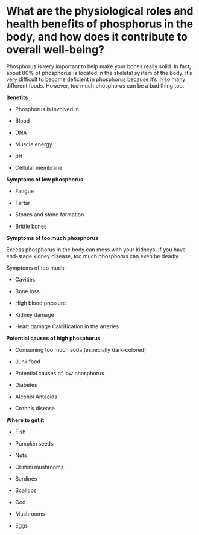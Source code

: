 # What are the physiological roles and health benefits of phosphorus in the body, and how does it contribute to overall well-being?

Phosphorus is very important to help make your bones really solid. In fact, about 80% of phosphorus is located in the skeletal system of the body. It’s very difficult to become deficient in phosphorus because it’s in so many different foods. However, too much phosphorus can be a bad thing too.

**Benefits**

- Phosphorus is involved in

- Blood

- DNA

- Muscle energy

- pH

- Cellular membrane

**Symptoms of low phosphorus**

- Fatigue

- Tartar

- Stones and stone formation

- Brittle bones

**Symptoms of too much phosphorus**

Excess phosphorus in the body can mess with your kidneys. If you have end-stage kidney disease, too much phosphorus can even be deadly.

Symptoms of too much:

- Cavities

- Bone loss

- High blood pressure

- Kidney damage

- Heart damage Calcification in the arteries

**Potential causes of high phosphorus**

- Consuming too much soda (especially dark-colored)

- Junk food

- Potential causes of low phosphorus

- Diabetes

- Alcohol Antacids

- Crohn’s disease

**Where to get it**

- Fish

- Pumpkin seeds

- Nuts

- Crimini mushrooms

- Sardines

- Scallops

- Cod

- Mushrooms

- Eggs